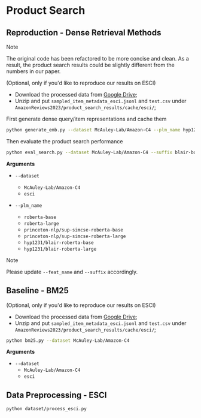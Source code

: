 # Product Search

## Reproduction - Dense Retrieval Methods

> [!NOTE]  
> The original code has been refactored to be more concise and clean. As a result, the product search results could be slightly different from the numbers in our paper.

(Optional, only if you'd like to reproduce our results on ESCI)
* Download the processed data from [Google Drive](https://drive.google.com/file/d/1p_x0ec1PgRxLzpcj7dAcasDU-4P8CeN6/view?usp=sharing);
* Unzip and put `sampled_item_metadata_esci.jsonl` and `test.csv` under `AmazonReviews2023/product_search_results/cache/esci/`;

First generate dense query/item representations and cache them

```bash
python generate_emb.py --dataset McAuley-Lab/Amazon-C4 --plm_name hyp1231/blair-roberta-base --feat_name blair-base
```

Then evaluate the product search performance

```bash
python eval_search.py --dataset McAuley-Lab/Amazon-C4 --suffix blair-baseCLS --domain
```

**Arguments**

* `--dataset`
    * `McAuley-Lab/Amazon-C4`
    * `esci`

* `--plm_name`
    * `roberta-base`
    * `roberta-large`
    * `princeton-nlp/sup-simcse-roberta-base`
    * `princeton-nlp/sup-simcse-roberta-large`
    * `hyp1231/blair-roberta-base`
    * `hyp1231/blair-roberta-large`

> [!NOTE]  
> Please update `--feat_name` and `--suffix` accordingly.

## Baseline - BM25

(Optional, only if you'd like to reproduce our results on ESCI)
* Download the processed data from [Google Drive](https://drive.google.com/file/d/1p_x0ec1PgRxLzpcj7dAcasDU-4P8CeN6/view?usp=sharing);
* Unzip and put `sampled_item_metadata_esci.jsonl` and `test.csv` under `AmazonReviews2023/product_search_results/cache/esci/`;

```bash
python bm25.py --dataset McAuley-Lab/Amazon-C4
```

**Arguments**

* `--dataset`
    * `McAuley-Lab/Amazon-C4`
    * `esci`

## Data Preprocessing - ESCI

```bash
python dataset/process_esci.py
```
